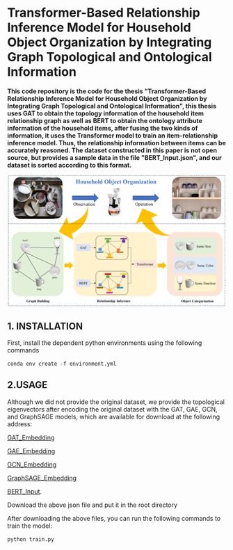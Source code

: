 # Transformer-Based Relationship Inference Model for Household Object Organization by Integrating Graph Topological and Ontological Information

**This code repository is the code for the thesis "Transformer-Based Relationship Inference Model for Household Object Organization by Integrating Graph Topological and Ontological Information", this thesis uses GAT to obtain the topology information of the household item relationship graph as well as BERT to obtain the ontology attribute information of the household items, after fusing the two kinds of information, it uses the Transformer model to train an item-relationship inference model. Thus, the relationship information between items can be accurately reasoned. The dataset constructed in this paper is not open source, but provides a sample data in the file "BERT_Input.json", and our dataset is sorted according to this format.**

![](.asert/fig1.png)


## 1. INSTALLATION

First, install the dependent python environments using the following commands

```
conda env create -f environment.yml
```

## 2.USAGE

Although we did not provide the original dataset, we provide the topological eigenvectors after encoding the original dataset with the GAT, GAE, GCN, and GraphSAGE models, which are available for download at the following address:

[GAT_Embedding](https://drive.google.com/file/d/184eXiJzMicK9FfV6B8n-wVQF9CRnu_Y3/view?usp=drive_link)

[GAE_Embedding](https://drive.google.com/file/d/1HFfmTWXn_yi_2vyXVLaOkrNKrQhgolXm/view?usp=drive_link)

[GCN_Embedding](https://drive.google.com/file/d/1LNw1ILJZCrZr_AKRdzRhUWfGG48crqQG/view?usp=drive_link)

[GraphSAGE_Embedding](https://drive.google.com/file/d/1OEmNnomTIDu5CBu3FjYVDt6Aha1SpZD6/view?usp=drive_link)

[BERT_Input](https://drive.google.com/file/d/1eLesvGxcMn-0pk8y0VpUd7WCAt_m47-q/view?usp=drive_link).

Download the above json file and put it in the root directory

After downloading the above files, you can run the following commands to train the model:

```
python train.py
```